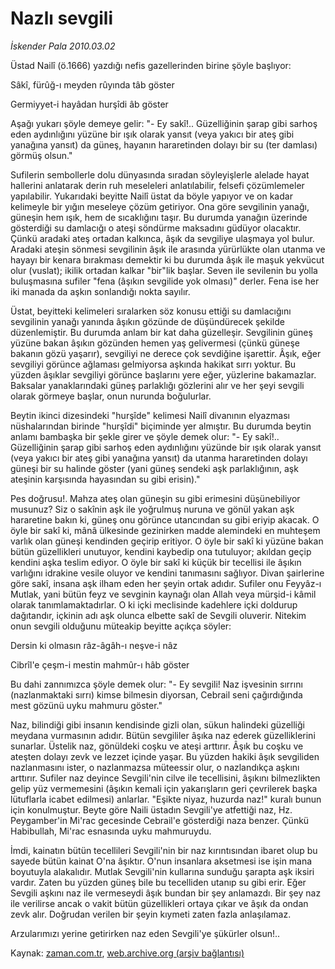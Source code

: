 # Nazlı sevgili

*İskender Pala 2010.03.02*

<td class="columnist-detail">
<p>Üstad Nailî (ö.1666) yazdığı nefis gazellerinden birine şöyle başlıyor:</p>
<p>
<div id="haberMetinDiv">
<p>Sâkî, fürûğ-ı meyden rûyında tâb göster
<p>Germiyyet-i hayâdan hurşîdi âb göster
<p>Aşağı yukarı şöyle demeye gelir: "- Ey sakî!.. Güzelliğinin şarap gibi sarhoş eden aydınlığını yüzüne bir ışık olarak yansıt (veya yakıcı bir ateş gibi yanağına yansıt) da güneş, hayanın hararetinden dolayı bir su (ter damlası) görmüş olsun."
<p>Sufilerin sembollerle dolu dünyasında sıradan söyleyişlerle alelade hayat hallerini anlatarak derin ruh meseleleri anlatılabilir, felsefi çözümlemeler yapılabilir. Yukarıdaki beyitte Nailî üstat da böyle yapıyor ve on kadar kelimeyle bir yığın meseleye çözüm getiriyor. Ona göre sevgilinin yanağı, güneşin hem ışık, hem de sıcaklığını taşır. Bu durumda yanağın üzerinde gösterdiği su damlacığı o ateşi söndürme maksadını güdüyor olacaktır. Çünkü aradaki ateş ortadan kalkınca, âşık da sevgiliye ulaşmaya yol bulur. Aradaki ateşin sönmesi sevgilinin âşık ile arasında yürürlükte olan utanma ve hayayı bir kenara bırakması demektir ki bu durumda âşık ile maşuk yekvücut olur (vuslat); ikilik ortadan kalkar "bir"lik başlar. Seven ile sevilenin bu yolla buluşmasına sufiler "fena (âşıkın sevgilide yok olması)" derler. Fena ise her iki manada da aşkın sonlandığı nokta sayılır.
<p>Üstat, beyitteki kelimeleri sıralarken söz konusu ettiği su damlacığını sevgilinin yanağı yanında âşıkın gözünde de düşündürecek şekilde düzenlemiştir. Bu durumda anlam bir kat daha güzelleşir. Sevgilinin güneş yüzüne bakan âşıkın gözünden hemen yaş gelivermesi (çünkü güneşe bakanın gözü yaşarır), sevgiliyi ne derece çok sevdiğine işarettir. Âşık, eğer sevgiliyi görünce ağlaması gelmiyorsa aşkında hakikat sırrı yoktur. Bu yüzden âşıklar sevgiliyi görünce başlarını yere eğer, yüzlerine bakamazlar. Baksalar yanaklarındaki güneş parlaklığı gözlerini alır ve her şeyi sevgili olarak görmeye başlar, onun nurunda boğulurlar.
<p>Beytin ikinci dizesindeki "hurşîde" kelimesi Nailî divanının elyazması nüshalarından birinde "hurşîdi" biçiminde yer almıştır. Bu durumda beytin anlamı bambaşka bir şekle girer ve şöyle demek olur: "- Ey sakî!.. Güzelliğinin şarap gibi sarhoş eden aydınlığını yüzünde bir ışık olarak yansıt (veya yakıcı bir ateş gibi yanağına yansıt) da utanma hararetinden dolayı güneşi bir su halinde göster (yani güneş sendeki aşk parlaklığının, aşk ateşinin karşısında hayasından su gibi erisin)."
<p>Pes doğrusu!. Mahza ateş olan güneşin su gibi erimesini düşünebiliyor musunuz? Siz o sakînin aşk ile yoğrulmuş nuruna ve gönül yakan aşk hararetine bakın ki, güneş onu görünce utancından su gibi eriyip akacak. O öyle bir sakî ki, mânâ ülkesinde gezinirken madde alemindeki en muhteşem varlık olan güneşi kendinden geçirip eritiyor. O öyle bir sakî ki yüzüne bakan bütün güzellikleri unutuyor, kendini kaybedip ona tutuluyor; akıldan geçip kendini aşka teslim ediyor. O öyle bir sakî ki küçük bir tecellisi ile âşıkın varlığını idrakine vesile oluyor ve kendini tanımasını sağlıyor. Divan şairlerine göre sakî, insana aşk ilham eden her şeyin ortak adıdır. Sufiler onu Feyyâz-ı Mutlak, yani bütün feyz ve sevginin kaynağı olan Allah veya mürşid-i kâmil olarak tanımlamaktadırlar. O ki içki meclisinde kadehlere içki doldurup dağıtandır, içkinin adı aşk olunca elbette sakî de Sevgili oluverir. Nitekim onun sevgili olduğunu müteakip beyitte açıkça söyler:
<p>Dersin ki olmasın râz-âgâh-ı neşve-i nâz
<p>Cibrîl'e çeşm-i mestin mahmûr-ı hâb göster
<p>Bu dahi zannımızca şöyle demek olur: "- Ey sevgili! Naz işvesinin sırrını (nazlanmaktaki sırrı) kimse bilmesin diyorsan, Cebrail seni çağırdığında mest gözünü uyku mahmuru göster."
<p>Naz, bilindiği gibi insanın kendisinde gizli olan, sükun halindeki güzelliği meydana vurmasının adıdır. Bütün sevgililer âşıka naz ederek güzelliklerini sunarlar. Üstelik naz, gönüldeki coşku ve ateşi arttırır. Âşık bu coşku ve ateşten dolayı zevk ve lezzet içinde yaşar. Bu yüzden hakiki âşık sevgiliden nazlanmasını ister, o nazlanmazsa müteessir olur, o nazlandıkça aşkını arttırır. Sufiler naz deyince Sevgili'nin cilve ile tecellisini, âşıkını bilmezlikten gelip yüz vermemesini (âşıkın kemali için yakarışların geri çevrilerek başka lütuflarla icabet edilmesi) anlarlar. "Eşikte niyaz, huzurda naz!" kuralı bunun için konulmuştur. Beyte göre Naili üstadın Sevgili'ye atfettiği naz, Hz. Peygamber'in Mi'rac gecesinde Cebrail'e gösterdiği naza benzer. Çünkü Habibullah, Mi'rac esnasında uyku mahmuruydu.
<p>İmdi, kainatın bütün tecellileri Sevgili'nin bir naz kırıntısından ibaret olup bu sayede bütün kainat O'na âşıktır. O'nun insanlara aksetmesi ise işin mana boyutuyla alakalıdır. Mutlak Sevgili'nin kullarına sunduğu şarapta aşk iksiri vardır. Zaten bu yüzden güneş bile bu tecelliden utanıp su gibi erir. Eğer Sevgili aşkını naz ile vermeseydi âşık bundan bir şey anlamazdı. Bir şey naz ile verilirse ancak o vakit bütün güzellikleri ortaya çıkar ve âşık da ondan zevk alır. Doğrudan verilen bir şeyin kıymeti zaten fazla anlaşılamaz.
<p>Arzularımızı yerine getirirken naz eden Sevgili'ye şükürler olsun!..</p></p></p></p></p></p></p></p></p></p></p></p></p></div>
</p>
<a href="http://web.archive.org/web/20110107045752/mailto:i.pala@zaman.com.tr">
</a></td>

Kaynak: [zaman.com.tr](http://zaman.com.tr/yazar.do?yazino=956986), [web.archive.org (arşiv bağlantısı)](http://web.archive.org/web/20110107045752/http://www.zaman.com.tr/yazar.do?yazino=956986)
